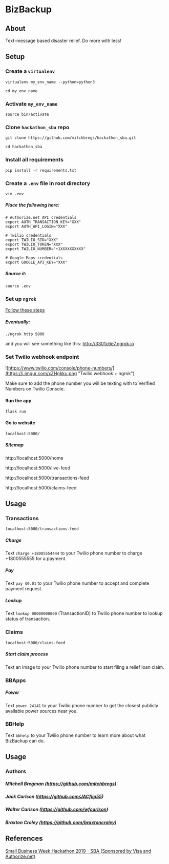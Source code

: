 # BizBackup

## About

Text-message based disaster relief. Do more with less!

## Setup

### Create a `virtualenv`
`virtualenv my_env_name --python=python3`

`cd my_env_name`


### Activate `my_env_name`
`source bin/activate`


### Clone `hackathon_sba` repo
`git clone https://github.com/mitchbregs/hackathon_sba.git`

`cd hackathon_sba`


### Install all requirements
`pip install -r requirements.txt`


### Create a `.env` file in root directory
 `vim .env`
 
##### Place the following here:
 ```
# Authorize.net API credentials
export AUTH_TRANSACTION_KEY="XXX"
export AUTH_API_LOGIN="XXX"

# Twilio credentials
export TWILIO_SID="XXX"
export TWILIO_TOKEN="XXX"
export TWILIO_NUMBER="+1XXXXXXXXXX"

# Google Maps credentials
export GOOGLE_API_KEY="XXX"
 ```
 
##### Source it:
 `source .env`

### Set up `ngrok`
[Follow these steps](https://ngrok.com/)

##### Eventually:
`./ngrok http 5000`

and you will see something like this: http://3301c6e7.ngrok.io

### Set Twilio webhook endpoint

![https://www.twilio.com/console/phone-numbers/](https://i.imgur.com/xZHgkku.png "Twilio webhook + ngrok")

Make sure to add the phone number you will be texting with to Verified Numbers on Twilio Console.

#### Run the app

`flask run`

#### Go to website

`localhost:5000/`

##### Sitemap

http://localhost:5000/home

http://localhost:5000/live-feed

http://localhost:5000/transactions-feed

http://localhost:5000/claims-feed

## Usage

### Transactions

`localhost:5000/transactions-feed`

##### Charge

Text `charge +18005554444` to your Twilio phone number to charge +1800555555 for a payment.

##### Pay

Text `pay $0.01` to your Twilio phone number to accept and complete payment request.

##### Lookup

Text `lookup 00000000000` (TransactionID) to Twilio phone number to lookup status of transaction.

### Claims

`localhost:5000/claims-feed`

##### Start claim process

Text an image to your Twilio phone number to start filing a relief loan claim.

### BBApps

##### Power

Text `power 24141` to your Twilio phone number to get the closest publicly available power sources near you.

### BBHelp

Text `bbhelp` to your Twilio phone number to learn more about what BizBackup can do.

## Usage

### Authors

##### Mitchell Bregman (https://github.com/mitchbregs)
##### Jack Carlson (https://github.com/JACflip55)
##### Walter Carlson (https://github.com/wfcarlson)
##### Braxton Croley (https://github.com/braxtoncroley)

## References

[Small Business Week Hackathon 2019 - SBA (Sponsored by Visa and Authorize.net)](https://smallbizweek.hackathon.com/)


